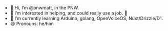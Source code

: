 - 👋 Hi, I’m @pnwmatt, in the PNW.
- 👀 I’m interested in helping, and could really use a job. 🤪
- 🌱 I’m currently learning Arduino, golang, OpenVoiceOS, Nuxt/Drizzle/D1.
- 😄 Pronouns: he/him
